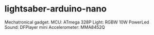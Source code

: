 # lightsaber-arduino-nano
Mechatronical gadget.
MCU: ATmega 328P
Light: RGBW 10W PowerLed
Sound: DFPlayer mini
Accelerometer: MMA8452Q
